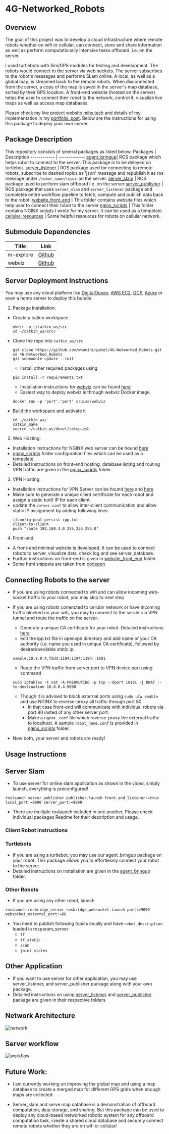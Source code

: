 # 4G-Networked_Robots
## Overview
The goal of this project was to develop a cloud infrastructure where remote robots whether on wifi or cellular, can connect, store and share information as well as perform computationally intensive tasks offboard, i.e. on the server.

I used turtlebots with Sim/GPS modules for testing and development. The robots would connect to the server via web sockets. The server subscribes to the robot's messages and performs SLam online. A local, as well as a global map, is streamed back to the remote robots. When disconnected from the server, a copy of the map is saved in the server's map database, sorted by their GPS location. A front-end website (hosted on the server) helps the user to connect their robot to the network, control it, visualize live maps as well as access map databases. 

Please check my live project website [mihy.tech](http://mihy.tech/) and details of my implementation in my [portfolio_post](http://www.whomihirpatel.com/). Below are the instructions for using this package to deploy your own server.

## Package Description
This repository consists of several packages as listed below:
Packages | Description
------------ | -------------
[agent_bringup](https://github.com/whomihirpatel/4G-Networked_Robots/tree/master/agent_bringup)| ROS package which helps robot to connect to the server. This package is to be deloyed on turtlebot.
[server_listener](https://github.com/whomihirpatel/4G-Networked_Robots/tree/master/server_listener) | ROS package used for connecting to remote robots, subscribe to desired topics as 'json' message and republish it as ros message under `/robot_name/topic` on the server.
[server_slam](https://github.com/whomihirpatel/4G-Networked_Robots/tree/master/server_slam) | ROS package used to perform slam offboard i.e. on the server
[server_publisher](https://github.com/whomihirpatel/4G-Networked_Robots/tree/master/server_publisher) | ROS package that uses `server_slam` and `server_listener` package and completes entire workflow pipeline to fetch, compute and publish data back to the robot.
[website_front_end](https://github.com/whomihirpatel/4G-Networked_Robots/tree/master/website_front_end) | This folder contains website files which help user to connect their robot to the server
[nginx_scripts](https://github.com/whomihirpatel/4G-Networked_Robots/tree/master/nginx_scripts) | This folder contains NGINX scripts I wrote for my server. It can be used as a tempelate.
[cellular_resources](https://github.com/whomihirpatel/4G-Networked_Robots/tree/master/cellular_resources) | Some helpful resources for robots on cellular network.


## Submodule Dependencies
Title | Link
------------ | -------------
m-explore | [Github](https://github.com/hrnr/m-explore)
webviz | [Github](https://github.com/cruise-automation/webviz)

## Server Deployment Instructions

You may use any cloud platform like [DigitalOcean](https://www.digitalocean.com/), [AWS EC2](https://aws.amazon.com/ec2/), [GCP](https://cloud.google.com/), [Azure](https://azure.microsoft.com/en-us/) or even a home server to deploy this bundle.

1. Package Installation:
* Create a catkin workspace
    ```
    mkdir -p ~/catkin_ws/src
    cd ~/catkin_ws/src/
    ```
* Clone the repo into `catkin_ws/src`
    ```
    git clone https://github.com/whomihirpatel/4G-Networked_Robots.git
    cd 4G-Networked_Robots
    git submodule update --init
    ```
    - Install other required packages using 
    ```
    pip install -r requirements.txt
    ```
    - Installation instructions for [webviz](https://webviz.io/) can be found [here](https://github.com/cruise-automation/webviz)
    - Easiest way to deploy webviz is through webviz Docker image.
    ```
    docker run -p 'port':'port' cruise/webviz
    ```
    
* Build the workspace and activate it
    ```
    cd ~/catkin_ws/
    catkin_make
    source ~/catkin_ws/devel/setup.zsh
    ```
2. Web Hosting:
- Installation instructions for NGINX web server can be hound [here](https://www.digitalocean.com/community/tutorials/how-to-install-nginx-on-ubuntu-20-04)
- [nginx_scripts](https://github.com/whomihirpatel/4G-Networked_Robots/tree/master/nginx_scripts) folder configuration files which can be used as a tempelate. 
- Detailed Instructions on front-end hosting, database listing and routing VPN traffic are given in the [nginx_scripts](https://github.com/whomihirpatel/4G-Networked_Robots/tree/master/nginx_scripts) folder.

3. VPN Hosting:
- Installation instructions for VPN Server can be hound [here](https://www.digitalocean.com/community/tutorials/how-to-set-up-and-configure-an-openvpn-server-on-ubuntu-20-04) and [here](https://openvpn.net/community-resources/how-to/)
- Make sure to generate a unique client certificate for each robot and assign a static tun0 IP for each client.
- update the `server.conf` to allow inter-client communication and allow static IP assignment by adding following lines:
    ```
    ifconfig-pool-persist ipp.txt
    client-to-client
    push "route 192.168.4.0 255.255.255.0"
    ```
4. Front-end
- A front-end minimal website is developed. It can be used to connect robots to server, visualize data, check log and see server_database.
- Further instructions on front-end is given in [website_front_end](https://github.com/whomihirpatel/4G-Networked_Robots/tree/master/website_front_end) folder.
- Some html snippets are taken from [codepen](https://codepen.io/rkpasia/pen/LNEQod)

## Connecting Robots to the server

- If you are using robots connected to wifi and can allow incoming web-socket traffic to your robot, you may skip to next step
- If you are using robots conencted to cellular network or have incoming traffic blocked on your wifi, you may to connect to the server via VPN tunnel and route the traffic on the server.
    - Generate a unique CA certificate for your robot. Detailed instructions [here](https://www.digitalocean.com/community/tutorials/how-to-set-up-and-configure-a-certificate-authority-ca-on-ubuntu-20-04)
    - edit the ipp.txt file in openvpn directory and add name of your CA authority (i.e. name you used in unique CA certificate), followed by desired/available static ip.
    ```
    sample,10.8.0.4,fddd:1194:1194:1194::1001
    ```
    - Route the VPN traffic from server port to VPN device port using command
    ```
    sudo iptables -t nat -A PREROUTING -p tcp --dport 10101 -j DNAT --to-destination 10.8.0.4:9090
    ```
    - Though it is advised to block external ports using `sudo ufw enable` and use NGINX to reverse-proxy all traffic through port 80.
        - In that case front-end will communicate with individual robots via port 80 insted of any other server port.
        - Make a nginx `.conf` file which reverse-proxy the external traffic to localhost. A sample `robot_name.conf` is provided in [nginx_scripts](https://github.com/whomihirpatel/4G-Networked_Robots/tree/master/nginx_scripts) folder.

- Now both, your server and robots are ready!
    
## Usage Instructions
## Server Slam
- To use server for online slam application as shown in the video, simply launch, everything is preconfigured!
```
roslaunch server_publisher publisher.launch front_end_listener:=true local_port:=9090 server_port:=9090
```
- There are multiple roslaunch included in one another, Please check individual packages Readme for their description and usage.

### Client Robot instructions
### Turtlebots
- If you are using a turtlebot, you may use our agent_bringup package on your robot. This package allows you to effortlessly connect your robot to the server.
- Detailed instructions on installation are given in the [agent_bringup](https://github.com/whomihirpatel/4G-Networked_Robots/tree/master/agent_bringup) folder.
### Other Robots
- If you are using any other robot, launch
```
roslaunch rosbridge_server rosbridge_websocket.launch port:=9090 websocket_external_port:=80
```
- You need to publish following topics locally and have `robot_description` loaded in rosparam_server
    - `tf`
    - `tf_static`
    - `scan`
    - `joint_states`
## Other Application
- If you want to use server for other application, you may use server_listener, and server_publisher package along with your own package.
- Detailed instructions on using [server_listener](https://github.com/whomihirpatel/4G-Networked_Robots/tree/master/server_listener) and [server_publisher](https://github.com/whomihirpatel/4G-Networked_Robots/tree/master/server_publisher) package are given in their respective folders

## Network Architecture
![network](network.png)
## Server workflow
![workflow](workflow.png)

## Future Work:

- I am currently working on improving the global map and using a map database to create a merged map for different GPS grids when enough maps are collected.

- Server_slam and serve map database is a demonstration of offboard computation, data storage, and sharing. But this package can be used to deploy any cloud-based networked robotic system for any offboard computation task, create a shared cloud database and securely connect remote robots whether they are on wifi or cellular!